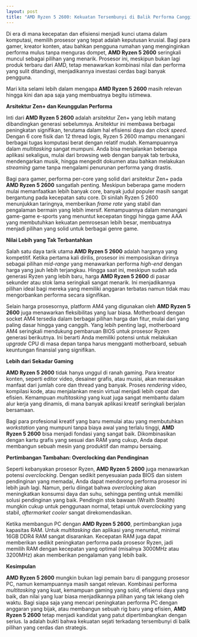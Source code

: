 ```yaml
---
layout: post
title: "AMD Ryzen 5 2600: Kekuatan Tersembunyi di Balik Performa Canggih"
---
```


Di era di mana kecepatan dan efisiensi menjadi kunci utama dalam komputasi, memilih prosesor yang tepat adalah keputusan krusial. Bagi para gamer, kreator konten, atau bahkan pengguna rumahan yang menginginkan performa mulus tanpa menguras dompet, **AMD Ryzen 5 2600** seringkali muncul sebagai pilihan yang menarik. Prosesor ini, meskipun bukan lagi produk terbaru dari AMD, tetap menawarkan kombinasi nilai dan performa yang sulit ditandingi, menjadikannya investasi cerdas bagi banyak pengguna.

Mari kita selami lebih dalam mengapa **AMD Ryzen 5 2600** masih relevan hingga kini dan apa saja yang membuatnya begitu istimewa.

**Arsitektur Zen+ dan Keunggulan Performa**

Inti dari **AMD Ryzen 5 2600** adalah arsitektur Zen+ yang lebih matang dibandingkan generasi sebelumnya. Arsitektur ini membawa berbagai peningkatan signifikan, terutama dalam hal efisiensi daya dan *clock speed*. Dengan 6 core fisik dan 12 thread logis, Ryzen 5 2600 mampu menangani berbagai tugas komputasi berat dengan relatif mudah. Kemampuannya dalam *multitasking* sangat mumpuni. Anda bisa menjalankan beberapa aplikasi sekaligus, mulai dari browsing web dengan banyak tab terbuka, mendengarkan musik, hingga mengedit dokumen atau bahkan melakukan *streaming* game tanpa mengalami penurunan performa yang drastis.

Bagi para gamer, performa per-core yang solid dari arsitektur Zen+ pada **AMD Ryzen 5 2600** sangatlah penting. Meskipun beberapa game modern mulai memanfaatkan lebih banyak core, banyak judul populer masih sangat bergantung pada kecepatan satu core. Di sinilah Ryzen 5 2600 menunjukkan taringnya, memberikan *frame rate* yang stabil dan pengalaman bermain yang lebih imersif. Kemampuannya dalam menangani game-game e-sports yang menuntut kecepatan tinggi hingga game AAA yang membutuhkan kekuatan pemrosesan lebih besar, membuatnya menjadi pilihan yang solid untuk berbagai genre game.

**Nilai Lebih yang Tak Terbantahkan**

Salah satu daya tarik utama **AMD Ryzen 5 2600** adalah harganya yang kompetitif. Ketika pertama kali dirilis, prosesor ini memposisikan dirinya sebagai pilihan *mid-range* yang menawarkan performa *high-end* dengan harga yang jauh lebih terjangkau. Hingga saat ini, meskipun sudah ada generasi Ryzen yang lebih baru, harga **AMD Ryzen 5 2600** di pasar sekunder atau stok lama seringkali sangat menarik. Ini menjadikannya pilihan ideal bagi mereka yang memiliki anggaran terbatas namun tidak mau mengorbankan performa secara signifikan.

Selain harga prosesornya, platform AM4 yang digunakan oleh **AMD Ryzen 5 2600** juga menawarkan fleksibilitas yang luar biasa. Motherboard dengan socket AM4 tersedia dalam berbagai pilihan harga dan fitur, mulai dari yang paling dasar hingga yang canggih. Yang lebih penting lagi, motherboard AM4 seringkali mendukung pembaruan BIOS untuk prosesor Ryzen generasi berikutnya. Ini berarti Anda memiliki potensi untuk melakukan *upgrade* CPU di masa depan tanpa harus mengganti motherboard, sebuah keuntungan finansial yang signifikan.

**Lebih dari Sekadar Gaming**

**AMD Ryzen 5 2600** tidak hanya unggul di ranah gaming. Para kreator konten, seperti editor video, desainer grafis, atau musisi, akan merasakan manfaat dari jumlah core dan thread yang banyak. Proses *rendering* video, kompilasi kode, atau menjalankan mesin virtual menjadi lebih cepat dan efisien. Kemampuan *multitasking* yang kuat juga sangat membantu dalam alur kerja yang dinamis, di mana banyak aplikasi kreatif seringkali berjalan bersamaan.

Bagi para profesional kreatif yang baru memulai atau yang membutuhkan *workstation* yang mumpuni tanpa biaya awal yang terlalu tinggi, **AMD Ryzen 5 2600** bisa menjadi fondasi yang sangat baik. Dikombinasikan dengan kartu grafis yang sesuai dan RAM yang cukup, Anda dapat membangun sebuah mesin yang produktif dan mampu bersaing.

**Pertimbangan Tambahan: Overclocking dan Pendinginan**

Seperti kebanyakan prosesor Ryzen, **AMD Ryzen 5 2600** juga menawarkan potensi *overclocking*. Dengan sedikit penyesuaian pada BIOS dan sistem pendinginan yang memadai, Anda dapat mendorong performa prosesor ini lebih jauh lagi. Namun, perlu diingat bahwa *overclocking* akan meningkatkan konsumsi daya dan suhu, sehingga penting untuk memiliki solusi pendinginan yang baik. Pendingin stok bawaan (Wraith Stealth) mungkin cukup untuk penggunaan normal, tetapi untuk *overclocking* yang stabil, *aftermarket cooler* sangat direkomendasikan.

Ketika membangun PC dengan **AMD Ryzen 5 2600**, pertimbangkan juga kapasitas RAM. Untuk *multitasking* dan aplikasi yang menuntut, minimal 16GB DDR4 RAM sangat disarankan. Kecepatan RAM juga dapat memberikan sedikit peningkatan performa pada prosesor Ryzen, jadi memilih RAM dengan kecepatan yang optimal (misalnya 3000MHz atau 3200MHz) akan memberikan pengalaman yang lebih baik.

**Kesimpulan**

**AMD Ryzen 5 2600** mungkin bukan lagi pemain baru di panggung prosesor PC, namun kemampuannya masih sangat relevan. Kombinasi performa *multitasking* yang kuat, kemampuan gaming yang solid, efisiensi daya yang baik, dan nilai yang luar biasa menjadikannya pilihan yang tak lekang oleh waktu. Bagi siapa saja yang mencari peningkatan performa PC dengan anggaran yang bijak, atau membangun sebuah rig baru yang efisien, **AMD Ryzen 5 2600** tetap menjadi kandidat yang patut dipertimbangkan dengan serius. Ia adalah bukti bahwa kekuatan sejati terkadang tersembunyi di balik pilihan yang cerdas dan strategis.

